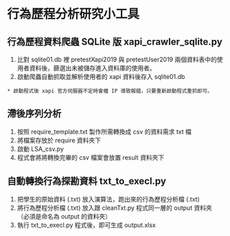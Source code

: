 # 行為歷程分析研究小工具

## 行為歷程資料爬蟲 SQLite 版 xapi_crawler_sqlite.py

1. 比對 sqlite01.db 裡 pretestXapi2019 與 pretestUser2019 兩個資料表中的使用者資料後，篩選出未被儲存進入資料庫的使用者。
2. 啟動爬蟲自動抓取並解析使用者的 xapi 資料後存入 sqlite01.db

`* 啟動程式後 xapi 官方伺服器不定時會檔 IP 導致報錯，只要重新啟動程式重抓即可。`

## 滯後序列分析

1. 按照 require_template.txt 製作所需轉換成 csv 的資料需求 txt 檔
2. 將檔案存放於 require 資料夾下
3. 啟動 LSA_csv.py
4. 程式會將將轉換完畢的 csv 檔案會放置 result 資料夾下

## 自動轉換行為探勘資料 txt_to_execl.py

1. 把學生的原始資料 (.txt) 放入演算法，跑出來的行為歷程分析檔 (.txt)
2. 將行為歷程分析檔 (.txt) 放入跟 cleanTxt.py 程式同一層的 output 資料夾（必須是命名為 output 的資料夾）
3. 執行 txt_to_execl.py 程式後，即可生成 output.xlsx
